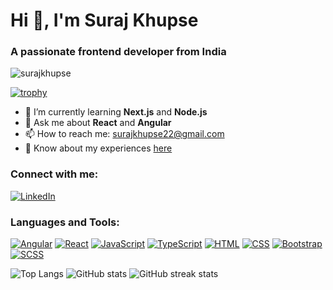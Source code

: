 # Hi 👋, I'm Suraj Khupse
### A passionate frontend developer from India

![surajkhupse](https://cdn.dribbble.com/users/1162077/screenshots/3848914/programmer.gif)

[![trophy](https://github-profile-trophy.vercel.app/?username=surajkhupse)](https://github.com/ryo-ma/github-profile-trophy)

- 🌱 I’m currently learning **Next.js** and **Node.js**
- 💬 Ask me about **React** and **Angular**
- 📫 How to reach me: [surajkhupse22@gmail.com](mailto:surajkhupse22@gmail.com)
- 📄 Know about my experiences [here](https://docs.google.com/document/d/1Nu9-dedRD7vp9ZRjIDL8ltfDGVyjD2LfT23WdeS6h-E/edit)

### Connect with me:
[![LinkedIn](https://raw.githubusercontent.com/rahuldkjain/github-profile-readme-generator/master/src/images/icons/Social/linked-in-alt.svg)](https://www.linkedin.com/in/suraj-khupse/)

### Languages and Tools:
[![Angular](https://angular.io/assets/images/logos/angular/angular.svg)](https://angular.io)
[![React](https://upload.wikimedia.org/wikipedia/commons/thumb/a/a7/React-icon.svg/320px-React-icon.svg.png)](https://reactjs.org/)
[![JavaScript](https://upload.wikimedia.org/wikipedia/commons/6/6a/JavaScript-logo.png)](https://developer.mozilla.org/en-US/docs/Web/JavaScript)
[![TypeScript](https://upload.wikimedia.org/wikipedia/commons/4/4c/Typescript_logo_2020.svg)](https://www.typescriptlang.org/)
[![HTML](https://upload.wikimedia.org/wikipedia/commons/6/61/HTML5_logo_and_wordmark.svg)](https://developer.mozilla.org/en-US/docs/Web/HTML)
[![CSS](https://upload.wikimedia.org/wikipedia/commons/d/d5/CSS3_logo_and_wordmark.svg)](https://developer.mozilla.org/en-US/docs/Web/CSS)
[![Bootstrap](https://upload.wikimedia.org/wikipedia/commons/thumb/b/b2/Bootstrap_logo.svg/2560px-Bootstrap_logo.svg.png)](https://getbootstrap.com/)
[![SCSS](https://upload.wikimedia.org/wikipedia/commons/9/96/Sass_Logo_Color.svg)](https://sass-lang.com/)

![Top Langs](https://github-readme-stats.vercel.app/api/top-langs?username=surajkhupse&show_icons=true&locale=en&layout=compact)
![GitHub stats](https://github-readme-stats.vercel.app/api?username=surajkhupse&show_icons=true&locale=en)
![GitHub streak stats](https://github-readme-streak-stats.herokuapp.com/?user=surajkhupse)
